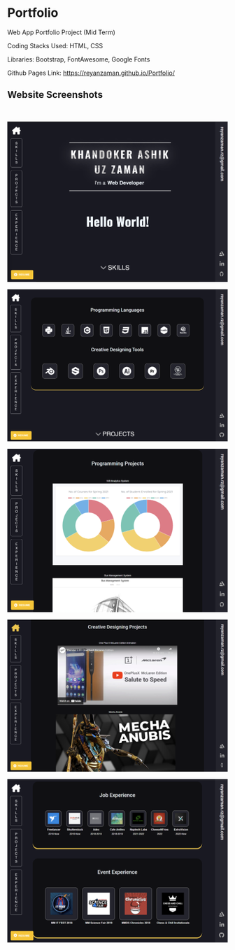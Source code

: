 # Portfolio
Web App Portfolio Project (Mid Term)

Coding Stacks Used: HTML, CSS

Libraries: Bootstrap, FontAwesome, Google Fonts

Github Pages Link: https://reyanzaman.github.io/Portfolio/


<h2>Website Screenshots</h2><br />


![Landing Page](/screenshots/1.png?raw=true "Landing Page")

![HomePage_Skills](/screenshots/2.png?raw=true "Skills")

![HomePage_Programming_Projects](screenshots/5.png?raw=true "Programming Projects")

![HomePage_Creative_Projects](screenshots/3.png?raw=true "Creative Projects")

![HomePage_Experience](screenshots/4a.png?raw=true "Experience")
